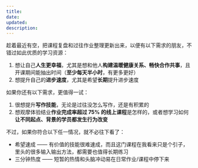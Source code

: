 ```yaml
---
title: 
date: 
updated: 
description: 
---
```



趁着最近有空，把课程复盘和过往作业整理更新出来，以便有以下需求的朋友，不错过如此优质的学习资源：

1. 想让自己**人生更幸福**，尤其是想和他人**构建温暖健康关系、畅快合作共事**，且开课期间能抽出时间（**至少每天半小时**，有更多更好） 
2. 想提升自己的**进步速度**，尤其是希望**长期**提升进步速度



如果你还有以下需求，更值得一试：

1. 很想提升**写作技能**，无论是过往没怎么写作，还是有积累的
2. 想观摩体验结业**作业完成率超过 75% 的线上课程**是怎样的，或者想学习如何**让不同起点、背景的学员都发生行为改变**


不过，如果你符合以下任一情况，就不必往下看了：

* 希望速成 —— 有价值的技能很难速成，而且这门课程在我看来只是个引子，里头的很多输入输出方法，都需要也值得长期练习
* 三分钟热度 —— 短暂的热情和头脑冲动易在日常作业/课程中停下来
